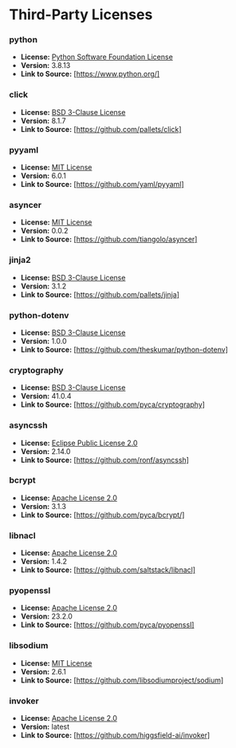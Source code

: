 # Third-Party Licenses

### python
- **License:** [Python Software Foundation License](https://docs.python.org/3.8/license.html)
- **Version:** 3.8.13
- **Link to Source:** [https://www.python.org/]

### click
- **License:** [BSD 3-Clause License](https://opensource.org/license/bsd-3-clause/)
- **Version:** 8.1.7
- **Link to Source:** [https://github.com/pallets/click]

### pyyaml
- **License:** [MIT License](https://opensource.org/licenses/MIT)
- **Version:** 6.0.1
- **Link to Source:** [https://github.com/yaml/pyyaml]

### asyncer
- **License:** [MIT License](https://opensource.org/licenses/MIT)
- **Version:** 0.0.2
- **Link to Source:** [https://github.com/tiangolo/asyncer]

### jinja2
- **License:** [BSD 3-Clause License](https://opensource.org/licenses/BSD-3-Clause)
- **Version:** 3.1.2
- **Link to Source:** [https://github.com/pallets/jinja]

### python-dotenv
- **License:** [BSD 3-Clause License](https://opensource.org/licenses/BSD-3-Clause)
- **Version:** 1.0.0
- **Link to Source:** [https://github.com/theskumar/python-dotenv]

### cryptography
- **License:** [BSD 3-Clause License](https://opensource.org/licenses/BSD-3-Clause)
- **Version:** 41.0.4
- **Link to Source:** [https://github.com/pyca/cryptography]

### asyncssh
- **License:** [Eclipse Public License 2.0](https://www.eclipse.org/legal/epl-2.0/)
- **Version:** 2.14.0
- **Link to Source:** [https://github.com/ronf/asyncssh]

### bcrypt
- **License:** [Apache License 2.0](https://opensource.org/licenses/Apache-2.0)
- **Version:** 3.1.3
- **Link to Source:** [https://github.com/pyca/bcrypt/]

### libnacl
- **License:** [Apache License 2.0](https://opensource.org/licenses/Apache-2.0)
- **Version:** 1.4.2
- **Link to Source:** [https://github.com/saltstack/libnacl]

### pyopenssl
- **License:** [Apache License 2.0](https://opensource.org/licenses/Apache-2.0)
- **Version:** 23.2.0
- **Link to Source:** [https://github.com/pyca/pyopenssl]

### libsodium
- **License:** [MIT License](https://opensource.org/licenses/MIT)
- **Version:** 2.6.1
- **Link to Source:** [https://github.com/libsodiumproject/sodium]

### invoker
- **License:** [Apache License 2.0](https://opensource.org/licenses/Apache-2.0)
- **Version:** latest
- **Link to Source:** [https://github.com/higgsfield-ai/invoker]

